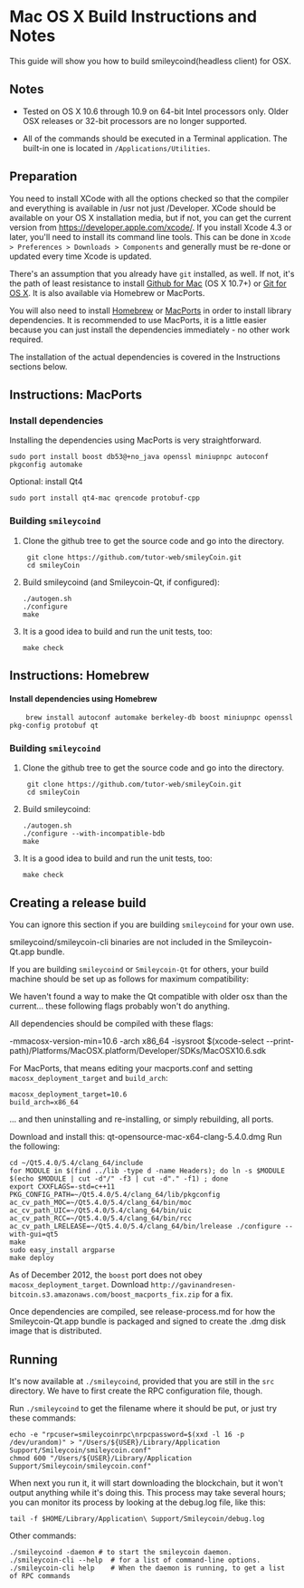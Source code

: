 Mac OS X Build Instructions and Notes
====================================
This guide will show you how to build smileycoind(headless client) for OSX.

Notes
-----

* Tested on OS X 10.6 through 10.9 on 64-bit Intel processors only.
Older OSX releases or 32-bit processors are no longer supported.

* All of the commands should be executed in a Terminal application. The
built-in one is located in `/Applications/Utilities`.

Preparation
-----------

You need to install XCode with all the options checked so that the compiler
and everything is available in /usr not just /Developer. XCode should be
available on your OS X installation media, but if not, you can get the
current version from https://developer.apple.com/xcode/. If you install
Xcode 4.3 or later, you'll need to install its command line tools. This can
be done in `Xcode > Preferences > Downloads > Components` and generally must
be re-done or updated every time Xcode is updated.

There's an assumption that you already have `git` installed, as well. If
not, it's the path of least resistance to install [Github for Mac](https://mac.github.com/)
(OS X 10.7+) or
[Git for OS X](https://code.google.com/p/git-osx-installer/). It is also
available via Homebrew or MacPorts.

You will also need to install [Homebrew](http://brew.sh)
or [MacPorts](https://www.macports.org/) in order to install library
dependencies. It is recommended to use MacPorts, it is a little easier because you can just install the
dependencies immediately - no other work required.

The installation of the actual dependencies is covered in the Instructions
sections below.

Instructions: MacPorts
----------------------

### Install dependencies

Installing the dependencies using MacPorts is very straightforward.

    sudo port install boost db53@+no_java openssl miniupnpc autoconf pkgconfig automake

Optional: install Qt4

    sudo port install qt4-mac qrencode protobuf-cpp

### Building `smileycoind`

1. Clone the github tree to get the source code and go into the directory.

        git clone https://github.com/tutor-web/smileyCoin.git
        cd smileyCoin

2.  Build smileycoind (and Smileycoin-Qt, if configured):

        ./autogen.sh
        ./configure
        make

3.  It is a good idea to build and run the unit tests, too:

        make check

Instructions: Homebrew
----------------------

#### Install dependencies using Homebrew

        brew install autoconf automake berkeley-db boost miniupnpc openssl pkg-config protobuf qt



### Building `smileycoind`

1. Clone the github tree to get the source code and go into the directory.

        git clone https://github.com/tutor-web/smileyCoin.git
        cd smileyCoin

2.  Build smileycoind:

        ./autogen.sh
        ./configure --with-incompatible-bdb
        make

3.  It is a good idea to build and run the unit tests, too:

        make check

Creating a release build
------------------------
You can ignore this section if you are building `smileycoind` for your own use.

smileycoind/smileycoin-cli binaries are not included in the Smileycoin-Qt.app bundle.

If you are building `smileycoind` or `Smileycoin-Qt` for others, your build machine should be set up
as follows for maximum compatibility:

We haven't found a way to make the Qt compatible with older osx than the current... these following flags probably won't do anything. 

All dependencies should be compiled with these flags:

 -mmacosx-version-min=10.6
 -arch x86_64
 -isysroot $(xcode-select --print-path)/Platforms/MacOSX.platform/Developer/SDKs/MacOSX10.6.sdk

For MacPorts, that means editing your macports.conf and setting
`macosx_deployment_target` and `build_arch`:

    macosx_deployment_target=10.6
    build_arch=x86_64

... and then uninstalling and re-installing, or simply rebuilding, all ports.

Download and install this: qt-opensource-mac-x64-clang-5.4.0.dmg
Run the following: 
    
    cd ~/Qt5.4.0/5.4/clang_64/include
    for MODULE in $(find ../lib -type d -name Headers); do ln -s $MODULE $(echo $MODULE | cut -d"/" -f3 | cut -d"." -f1) ; done
    export CXXFLAGS=-std=c++11
    PKG_CONFIG_PATH=~/Qt5.4.0/5.4/clang_64/lib/pkgconfig ac_cv_path_MOC=~/Qt5.4.0/5.4/clang_64/bin/moc ac_cv_path_UIC=~/Qt5.4.0/5.4/clang_64/bin/uic ac_cv_path_RCC=~/Qt5.4.0/5.4/clang_64/bin/rcc ac_cv_path_LRELEASE=~/Qt5.4.0/5.4/clang_64/bin/lrelease ./configure --with-gui=qt5
    make
    sudo easy_install argparse
    make deploy

As of December 2012, the `boost` port does not obey `macosx_deployment_target`.
Download `http://gavinandresen-bitcoin.s3.amazonaws.com/boost_macports_fix.zip`
for a fix.

Once dependencies are compiled, see release-process.md for how the Smileycoin-Qt.app
bundle is packaged and signed to create the .dmg disk image that is distributed.

Running
-------

It's now available at `./smileycoind`, provided that you are still in the `src`
directory. We have to first create the RPC configuration file, though.

Run `./smileycoind` to get the filename where it should be put, or just try these
commands:

    echo -e "rpcuser=smileycoinrpc\nrpcpassword=$(xxd -l 16 -p /dev/urandom)" > "/Users/${USER}/Library/Application Support/Smileycoin/smileycoin.conf"
    chmod 600 "/Users/${USER}/Library/Application Support/Smileycoin/smileycoin.conf"

When next you run it, it will start downloading the blockchain, but it won't
output anything while it's doing this. This process may take several hours;
you can monitor its process by looking at the debug.log file, like this:

    tail -f $HOME/Library/Application\ Support/Smileycoin/debug.log

Other commands:

    ./smileycoind -daemon # to start the smileycoin daemon.
    ./smileycoin-cli --help  # for a list of command-line options.
    ./smileycoin-cli help    # When the daemon is running, to get a list of RPC commands
